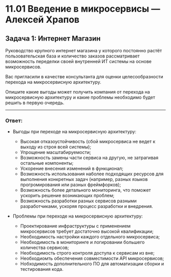 # 11.01 Введение в микросервисы — Алексей Храпов

## Задача 1: Интернет Магазин

Руководство крупного интернет магазина у которого постоянно растёт пользовательская база и количество заказов рассматривает возможность переделки своей внутренней ИТ системы на основе микросервисов. 

Вас пригласили в качестве консультанта для оценки целесообразности перехода на микросервисную архитектуру. 

Опишите какие выгоды может получить компания от перехода на микросервисную архитектуру и какие проблемы необходимо будет решить в первую очередь.

---
### **Ответ:**

- Выгоды при переходе на микросервисную архитектуру:

    - Высокая отказоустойчивость (сбой микросервиса не ведет к выходу из строя всей системы);
    - Упрощение масштабируемости;
    - Возможность замены части сервиса на другую, не затрагивая остальные компоненты;
    - Ускорение внесения изменений в функционал;
    - Возможность использования наболее подходящих ресурсов для выполнения конкретных задач (например, разных языков прогромирования или разных фреймфорков);
    - Возможность более детального мониторинга, что поможет ускорить решение возникающих проблем;
    - Возможность разработки разных сервисов разными разработчиками, ускоряя процесс разработки и внедрения.

- Проблемы при переходе на микросервисную архитектуру:

    - Проектирование инфраструктуры с применением микросервисов требует достаточно высокой квалификации;
    - Необходимость настройки каждого отдельного микросервиса;
    - Необходимость в мониторинге и логировании большего количества сервисов;
    - Необходимость строго контроля доступа к сервисам из вне;
    - Необходиомть обеспечения совместимости API микросервисов;
    - Нобходимость дополнительного ПО для автоматизации сборки и тестирования кода.